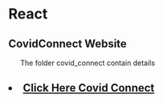 # React

## CovidConnect Website
<ul>The folder covid_connect contain details</ul>


<h2><li><a href="https://covid-connect-git-main.braucalderon.vercel.app/" target="_blank">Click Here Covid Connect</a></li></h2>
 
